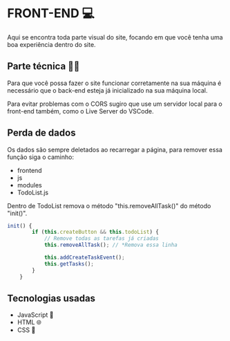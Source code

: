 # FRONT-END 💻

Aqui se encontra toda parte visual do site, focando em que você tenha uma boa experiência dentro do site.

## Parte técnica 👩‍💻

Para que você possa fazer o site funcionar corretamente na sua máquina é necessário que o back-end esteja já inicializado na sua máquina local.

Para evitar problemas com o CORS sugiro que use um servidor local para o front-end também, como o Live Server do VSCode.

## Perda de dados

Os dados são sempre deletados ao recarregar a página, para remover essa função siga o caminho:

- frontend
- js
- modules
- TodoList.js

Dentro de TodoList remova o método "this.removeAllTask()" do método "init()".

```javascript 
init() {
        if (this.createButton && this.todoList) {
            // Remove todas as tarefas já criadas
            this.removeAllTask(); // *Remova essa linha

            this.addCreateTaskEvent();
            this.getTasks();
        }
    }
```

## Tecnologias usadas

- JavaScript 📝
- HTML 🌐
- CSS 🎨
